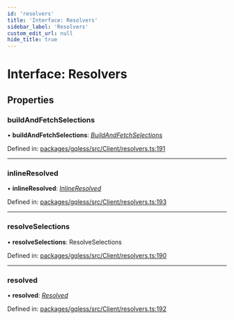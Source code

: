 ```yaml
---
id: 'resolvers'
title: 'Interface: Resolvers'
sidebar_label: 'Resolvers'
custom_edit_url: null
hide_title: true
---
```


# Interface: Resolvers

## Properties

### buildAndFetchSelections

• **buildAndFetchSelections**: [_BuildAndFetchSelections_](buildandfetchselections.md)

Defined in: [packages/gqless/src/Client/resolvers.ts:191](https://github.com/gqless/gqless/blob/master/packages/gqless/src/Client/resolvers.ts#L191)

---

### inlineResolved

• **inlineResolved**: [_InlineResolved_](inlineresolved.md)

Defined in: [packages/gqless/src/Client/resolvers.ts:193](https://github.com/gqless/gqless/blob/master/packages/gqless/src/Client/resolvers.ts#L193)

---

### resolveSelections

• **resolveSelections**: ResolveSelections

Defined in: [packages/gqless/src/Client/resolvers.ts:190](https://github.com/gqless/gqless/blob/master/packages/gqless/src/Client/resolvers.ts#L190)

---

### resolved

• **resolved**: [_Resolved_](resolved.md)

Defined in: [packages/gqless/src/Client/resolvers.ts:192](https://github.com/gqless/gqless/blob/master/packages/gqless/src/Client/resolvers.ts#L192)
